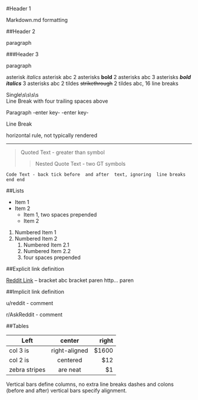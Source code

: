 #Header 1

  Markdown.md formatting

##Header 2

  paragraph

###Header 3

  paragraph

asterisk 
*italics*
asterisk 
 abc 
2 asterisks 
**bold**
2 asterisks
 abc 
3 asterisks
***bold italics***
3 asterisks
 abc 
2 tildes 
~~strikethrough~~
2 tildes 
 abc, 16 line breaks

Single\s\s\s\s    
Line Break with four trailing spaces above

Paragraph -enter key- -enter key-

Line Break

horizontal rule, not typically rendered 
***

> Quoted Text - greater than symbol
>> Nested Quote Text - two GT symbols

`Code Text - back tick before 
   and after 
   text, ignoring 
     line breaks
   end
end`

##Lists

* Item 1
* Item 2
  + Item 1, two spaces prepended
  + Item 2 

1. Numbered Item 1
2. Numbered Item 2
    1. Numbered Item 2.1
    2. Numbered Item 2.2 
    3. four spaces prepended

##Explicit link definition

[Reddit Link](http://reddit.com) – bracket abc bracket paren http... paren

##Implicit link definition

u/reddit - comment 

r/AskReddit - comment 

##Tables

| Left          | center        | right |
| ------------- |:-------------:| -----:|
| col 3 is      | right-aligned | $1600 |
| col 2 is      | centered      |   $12 |
| zebra stripes | are neat      |    $1 |

Vertical bars define columns, 
no extra line breaks
dashes and colons (before and after) 
vertical bars specify alignment.
